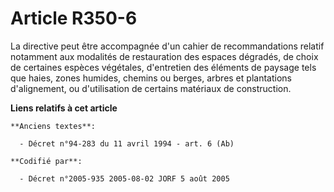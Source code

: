 # Article R350-6

La directive peut être accompagnée d'un cahier de recommandations relatif notamment aux modalités de restauration des espaces
dégradés, de choix de certaines espèces végétales, d'entretien des éléments de paysage tels que haies, zones humides, chemins
ou berges, arbres et plantations d'alignement, ou d'utilisation de certains matériaux de construction.

**Liens relatifs à cet article**

	**Anciens textes**:

	  - Décret n°94-283 du 11 avril 1994 - art. 6 (Ab)

	**Codifié par**:

	  - Décret n°2005-935 2005-08-02 JORF 5 août 2005
